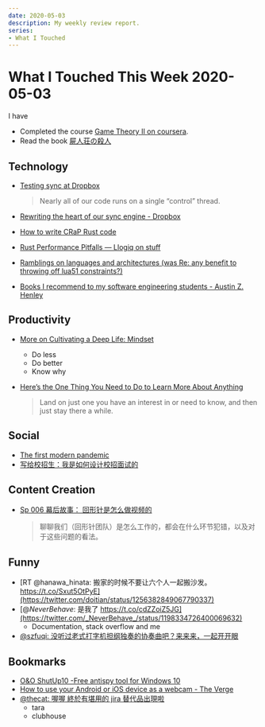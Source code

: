 ```yaml
---
date: 2020-05-03
description: My weekly review report.
series:
- What I Touched
---
```


# What I Touched This Week 2020-05-03

I have

* Completed the course [Game Theory II on coursera](https://www.coursera.org/learn/game-theory-2).
* Read the book [屍人荘の殺人](https://www.goodreads.com/review/show/3306402795)

<!--more-->

## Technology

* [Testing sync at Dropbox](https://dropbox.tech/infrastructure/-testing-our-new-sync-engine)

    > Nearly all of our code runs on a single “control” thread.

* [Rewriting the heart of our sync engine - Dropbox](https://dropbox.tech/infrastructure/rewriting-the-heart-of-our-sync-engine)
* [How to write CRaP Rust code](https://blog.logrocket.com/how-to-write-crap-rust-code/)
* [Rust Performance Pitfalls — Llogiq on stuff](https://llogiq.github.io/2017/06/01/perf-pitfalls.html)
* [Ramblings on languages and architectures (was Re: any benefit to throwing off lua51 constraints?)](https://www.freelists.org/post/luajit/Ramblings-on-languages-and-architectures-was-Re-any-benefit-to-throwing-off-lua51-constraints)
* [Books I recommend to my software engineering students - Austin Z. Henley](http://web.eecs.utk.edu/~azh/blog/booksformystudents.html)

## Productivity

* [More on Cultivating a Deep Life: Mindset](https://www.calnewport.com/blog/2020/04/20/more-on-cultivating-a-deep-life-mindset/)

    * Do less
    * Do better
    * Know why

* [Here’s the One Thing You Need to Do to Learn More About Anything](https://getpocket.com/explore/item/here-s-the-1-thing-you-need-to-do-to-learn-more-about-anything)

    > Land on just one you have an interest in or need to know, and then just stay there a while.

## Social

* [The first modern pandemic](https://www.gatesnotes.com/Health/Pandemic-Innovation)
* [写给校招生：我是如何设计校招面试的](https://sspai.com/post/60145)

## Content Creation

* [Sp 006 幕后故事： 回形针是怎么做视频的](https://www.youtube.com/watch?v=SVbckfMaI6w)

    > 聊聊我们（回形针团队）是怎么工作的，都会在什么环节犯错，以及对于这些问题的看法。

## Funny

* [RT @hanawa_hinata: 搬家的时候不要让六个人一起搬沙发。 https://t.co/Sxut5OtPyE](https://twitter.com/doitian/status/1256382849067790337)
* [@_NeverBehave_: 是我了 https://t.co/cdZZoiZ5JG](https://twitter.com/_NeverBehave_/status/1198334726400069632)
    * Documentation, stack overflow and me
* [@szfuqi: 没听过老式打字机担纲独奏的协奏曲吧？来来来，一起开开眼](https://twitter.com/szfuqi/status/1254495303761354754)

## Bookmarks

* [O&O ShutUp10 -Free antispy tool for Windows 10](https://www.oo-software.com/en/shutup10)
* [How to use your Android or iOS device as a webcam - The Verge](https://www.theverge.com/2020/4/20/21225061/phone-tablet-android-ios-phone-tablet-pc-webcam-windows-mac-os-how-to-use)
* [@thecat: 喔喔 終於有堪用的 jira 替代品出現啦](https://twitter.com/thecat/status/1256015756367556615)
    * tara
    * clubhouse